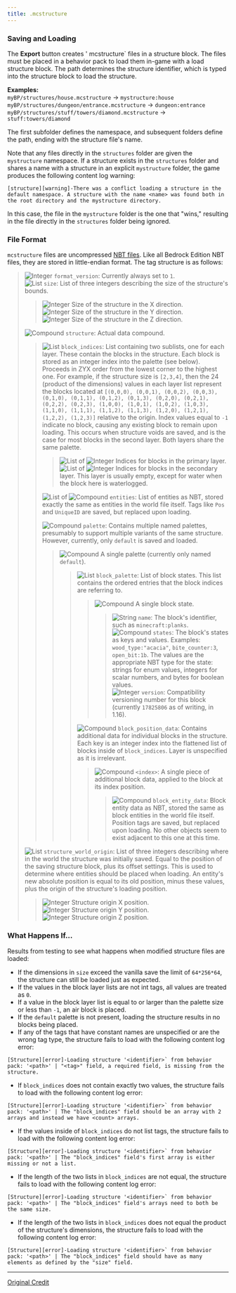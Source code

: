 ```yaml
---
title: .mcstructure
---
```


[int]: https://i.imgur.com/aOoHjFc.png
[list]: https://i.imgur.com/quP0K47.png
[compound]: https://i.imgur.com/GXsHWoh.png
[string]: https://i.imgur.com/D75Q22x.png

### Saving and Loading

The **Export** button creates ' mcstructure` files in a structure block. The files must be placed in a behavior pack to load them in-game with a load structure block. The path determines the structure identifier, which is typed into the structure block to load the structure.

**Examples:**  
`myBP/structures/house.mcstructure` → `mystructure:house`  
`myBP/structures/dungeon/entrance.mcstructure` → `dungeon:entrance`  
`myBP/structures/stuff/towers/diamond.mcstructure` → `stuff:towers/diamond`

The first subfolder defines the namespace, and subsequent folders define the path, ending with the structure file's name.

Note that any files directly in the `structures` folder are given the `mystructure` namespace. If a structure exists in the `structures` folder and shares a name with a structure in an explicit `mystructure` folder, the game produces the following content log warning:

```
[structure][warning]-There was a conflict loading a structure in the default namespace. A structure with the name <name> was found both in the root directory and the mystructure directory.
```

In this case, the file in the `mystructure` folder is the one that "wins," resulting in the file directly in the `structures` folder being ignored.

### File Format

`mcstructure` files are uncompressed [NBT files](https://wiki.vg/NBT#Specification). Like all Bedrock Edition NBT files, they are stored in little-endian format. The tag structure is as follows:

> ![Integer][int] `format_version`: Currently always set to `1`.  
> ![List][list] `size`: List of three integers describing the size of the structure's bounds.
>
> > ![Integer][int] Size of the structure in the X direction.  
> > ![Integer][int] Size of the structure in the Y direction.  
> > ![Integer][int] Size of the structure in the Z direction.
>
> ![Compound][compound] `structure`: Actual data compound.
>
> > ![List][list] `block_indices`: List containing two sublists, one for each layer. These contain the blocks in the structure. Each block is stored as an integer index into the palette (see below). Proceeds in ZYX order from the lowest corner to the highest one. For example, if the structure size is `[2,3,4]`, then the 24 (product of the dimensions) values in each layer list represent the blocks located at `[(0,0,0), (0,0,1), (0,0,2), (0,0,3), (0,1,0), (0,1,1), (0,1,2), (0,1,3), (0,2,0), (0,2,1), (0,2,2), (0,2,3), (1,0,0), (1,0,1), (1,0,2), (1,0,3), (1,1,0), (1,1,1), (1,1,2), (1,1,3), (1,2,0), (1,2,1), (1,2,2), (1,2,3)]` relative to the origin. Index values equal to `-1` indicate no block, causing any existing block to remain upon loading. This occurs when structure voids are saved, and is the case for most blocks in the second layer. Both layers share the same palette.
> >
> > > ![List][list] of ![Integer][int] Indices for blocks in the primary layer.  
> > > ![List][list] of ![Integer][int] Indices for blocks in the secondary layer. This layer is usually empty, except for water when the block here is waterlogged.
> >
> > ![List][list] of ![Compound][compound] `entities`: List of entities as NBT, stored exactly the same as entities in the world file itself. Tags like `Pos` and `UniqueID` are saved, but replaced upon loading.
> >
> > ![Compound][compound] `palette`: Contains multiple named palettes, presumably to support multiple variants of the same structure. However, currently, only `default` is saved and loaded.
> >
> > > ![Compound][compound] A single palette (currently only named `default`).
> > >
> > > > ![List][list] `block_palette`: List of block states. This list contains the ordered entries that the block indices are referring to.
> > > >
> > > > > ![Compound][compound] A single block state.
> > > > >
> > > > > > ![String][string] `name`: The block's identifier, such as `minecraft:planks`.  
> > > > > > ![Compound][compound] `states`: The block's states as keys and values. Examples: `wood_type:"acacia"`, `bite_counter:3`, `open_bit:1b`. The values are the appropriate NBT type for the state: strings for enum values, integers for scalar numbers, and bytes for boolean values.  
> > > > > > ![Integer][int] `version`: Compatibility versioning number for this block (currently `17825806` as of writing, in 1.16).
> > > >
> > > > ![Compound][compound] `block_position_data`: Contains additional data for individual blocks in the structure. Each key is an integer index into the flattened list of blocks inside of `block_indices`. Layer is unspecified as it is irrelevant.
> > > >
> > > > > ![Compound][compound] `<index>`: A single piece of additional block data, applied to the block at its index position.
> > > > >
> > > > > > ![Compound][compound] `block_entity_data`: Block entity data as NBT, stored the same as block entities in the world file itself. Position tags are saved, but replaced upon loading. No other objects seem to exist adjacent to this one at this time.
>
> ![List][list] `structure_world_origin`: List of three integers describing where in the world the structure was initially saved. Equal to the position of the saving structure block, plus its offset settings. This is used to determine where entities should be placed when loading. An entity's new absolute position is equal to its old position, minus these values, plus the origin of the structure's loading position.
>
> > ![Integer][int] Structure origin X position.  
> > ![Integer][int] Structure origin Y position.  
> > ![Integer][int] Structure origin Z position.

### What Happens If...

Results from testing to see what happens when modified structure files are loaded:

-   If the dimensions in `size` exceed the vanilla save the limit of `64*256*64`, the structure can still be loaded just as expected.
-   If the values in the block layer lists are not int tags, all values are treated as `0`.
-   If a value in the block layer list is equal to or larger than the palette size or less than `-1`, an air block is placed.
-   If the `default` palette is not present, loading the structure results in no blocks being placed.
-   If any of the tags that have constant names are unspecified or are the wrong tag type, the structure fails to load with the following content log error:

```
[Structure][error]-Loading structure '<identifier>` from behavior pack: '<path>' | "<tag>" field, a required field, is missing from the structure.
```

-   If `block_indices` does not contain exactly two values, the structure fails to load with the following content log error:

```
[Structure][error]-Loading structure '<identifier>` from behavior pack: '<path>' | The "block_indices" field should be an array with 2 arrays and instead we have <count> arrays.
```

-   If the values inside of `block_indices` do not list tags, the structure fails to load with the following content log error:

```
[Structure][error]-Loading structure '<identifier>` from behavior pack: '<path>' | The "block_indices" field's first array is either missing or not a list.
```

-   If the length of the two lists in `block_indices` are not equal, the structure fails to load with the following content log error:

```
[Structure][error]-Loading structure '<identifier>` from behavior pack: '<path>' | The "block_indices" field's arrays need to both be the same size.
```

-   If the length of the two lists in `block_indices` does not equal the product of the structure's dimensions, the structure fails to load with the following content log error:

```
[Structure][error]-Loading structure '<identifier>` from behavior pack: '<path>' | The "block_indices" field should have as many elements as defined by the "size" field.
```

---

[Original Credit](https://gist.github.com/tryashtar/87ad9654305e5df686acab05cc4b6205)
